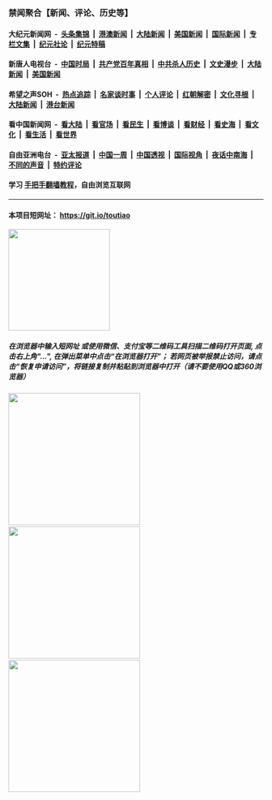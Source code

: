 ### 禁闻聚合【新闻、评论、历史等】

#### 大纪元新闻网 &nbsp;-&nbsp; [头条集锦](indexes/E头条集锦.md?t=02160011) &nbsp;|&nbsp; [港澳新闻](indexes/E港澳新闻.md?t=02160011)  &nbsp;|&nbsp; [大陆新闻](indexes/E大陆新闻.md?t=02160011) &nbsp;|&nbsp; [美国新闻](indexes/E美国新闻.md?t=02160011) &nbsp;|&nbsp; [国际新闻](indexes/E国际新闻.md?t=02160011) &nbsp;|&nbsp; [专栏文集](indexes/E专栏文集.md?t=02160011) &nbsp;|&nbsp; [纪元社论](indexes/E纪元社论.md?t=02160011) &nbsp;|&nbsp; [纪元特稿](indexes/E纪元特稿.md?t=02160011) 

#### 新唐人电视台 &nbsp;-&nbsp; [中国时局](indexes/N中国时局.md?t=02160011) &nbsp;|&nbsp; [共产党百年真相](indexes/N共产党百年真相.md?t=02160011) &nbsp;|&nbsp; [中共杀人历史](indexes/N中共杀人历史.md?t=02160011) &nbsp;|&nbsp; [文史漫步](indexes/N文史漫步.md?t=02160011) &nbsp;|&nbsp; [大陆新闻](indexes/N大陆新闻.md?t=02160011) &nbsp;|&nbsp; [美国新闻](indexes/N美国新闻.md?t=02160011)

#### 希望之声SOH &nbsp;-&nbsp; [热点追踪](indexes/H热点追踪.md?t=02160011) &nbsp;|&nbsp; [名家谈时事](indexes/H名家谈时事.md?t=02160011) &nbsp;|&nbsp; [个人评论](indexes/H个人评论.md?t=02160011)  &nbsp;|&nbsp; [红朝解密](indexes/H红朝解密.md?t=02160011) &nbsp;|&nbsp; [文化寻根](indexes/H文化寻根.md?t=02160011) &nbsp;|&nbsp; [大陆新闻](indexes/H大陆新闻.md?t=02160011) &nbsp;|&nbsp; [港台新闻](indexes/H港台新闻.md?t=02160011)

#### 看中国新闻网 &nbsp;-&nbsp; [看大陆](indexes/S看大陆.md?t=02160011) &nbsp;|&nbsp; [看官场](indexes/S看官场.md?t=02160011) &nbsp;|&nbsp; [看民生](indexes/S看民生.md?t=02160011)  &nbsp;|&nbsp; [看博谈](indexes/S看博谈.md?t=02160011) &nbsp;|&nbsp; [看财经](indexes/S看财经.md?t=02160011) &nbsp;|&nbsp; [看史海](indexes/S看史海.md?t=02160011) &nbsp;|&nbsp; [看文化](indexes/S看文化.md?t=02160011) &nbsp;|&nbsp; [看生活](indexes/S看生活.md?t=02160011) &nbsp;|&nbsp; [看世界](indexes/S看世界.md?t=02160011)

#### 自由亚洲电台 &nbsp;-&nbsp; [亚太报道](indexes/R亚太报道.md?t=02160011) &nbsp;|&nbsp; [中国一周](indexes/R中国一周.md?t=02160011) &nbsp;|&nbsp; [中国透视](indexes/R中国透视.md?t=02160011)  &nbsp;|&nbsp; [国际视角](indexes/R国际视角.md?t=02160011) &nbsp;|&nbsp; [夜话中南海](indexes/R夜话中南海.md?t=02160011) &nbsp;|&nbsp; [不同的声音](indexes/R不同的声音.md?t=02160011) &nbsp;|&nbsp; [特约评论](indexes/R特约评论.md?t=02160011)

#### 学习 [手把手翻墙教程](https://github.com/gfw-breaker/guides/wiki)，自由浏览互联网

----

#### 本项目短网址： https://git.io/toutiao
<img src="https://raw.githubusercontent.com/gfw-breaker/banned-news/master/scripts/img/qr.png" width="200px"/>  

##### 在浏览器中输入短网址 或使用微信、支付宝等二维码工具扫描二维码打开页面, 点击右上角"...", 在弹出菜单中点击“在浏览器打开”； 若网页被举报禁止访问，请点击“恢复申请访问”，将链接复制并粘贴到浏览器中打开（请不要使用QQ或360浏览器）

<img src="https://raw.githubusercontent.com/gfw-breaker/banned-news/master/scripts/img/1.png" width="260px"/> &nbsp; <img src="https://raw.githubusercontent.com/gfw-breaker/banned-news/master/scripts/img/2.png" width="260px"/> &nbsp; <img src="https://raw.githubusercontent.com/gfw-breaker/banned-news/master/scripts/img/3.png" width="260px"/>
